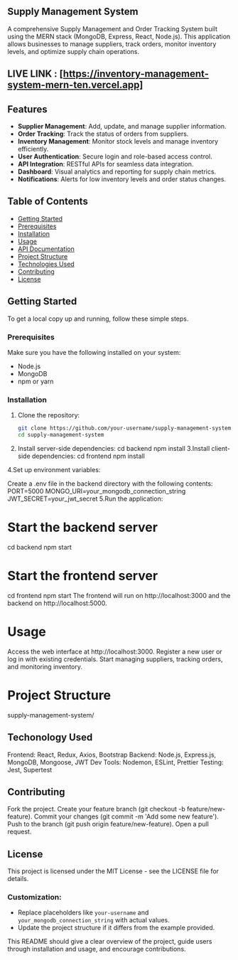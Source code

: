 ## Supply Management System

A comprehensive Supply Management and Order Tracking System built using the MERN stack (MongoDB, Express, React, Node.js). This application allows businesses to manage suppliers, track orders, monitor inventory levels, and optimize supply chain operations.

## LIVE LINK : [https://inventory-management-system-mern-ten.vercel.app]

## Features

- **Supplier Management**: Add, update, and manage supplier information.
- **Order Tracking**: Track the status of orders from suppliers.
- **Inventory Management**: Monitor stock levels and manage inventory efficiently.
- **User Authentication**: Secure login and role-based access control.
- **API Integration**: RESTful APIs for seamless data integration.
- **Dashboard**: Visual analytics and reporting for supply chain metrics.
- **Notifications**: Alerts for low inventory levels and order status changes.

## Table of Contents

- [Getting Started](#getting-started)
- [Prerequisites](#prerequisites)
- [Installation](#installation)
- [Usage](#usage)
- [API Documentation](#api-documentation)
- [Project Structure](#project-structure)
- [Technologies Used](#technologies-used)
- [Contributing](#contributing)
- [License](#license)

## Getting Started

To get a local copy up and running, follow these simple steps.

### Prerequisites

Make sure you have the following installed on your system:

- Node.js
- MongoDB
- npm or yarn

### Installation

1. Clone the repository:

   ```bash
   git clone https://github.com/your-username/supply-management-system.git
   cd supply-management-system
2. Install server-side dependencies:
  cd backend
  npm install
3.Install client-side dependencies:
   cd frontend
   npm install

4.Set up environment variables:

Create a .env file in the backend directory with the following contents:
   PORT=5000
   MONGO_URI=your_mongodb_connection_string
   JWT_SECRET=your_jwt_secret
 5.Run the application:
   # Start the backend server
   cd backend
   npm start

# Start the frontend server
   cd frontend
   npm start
The frontend will run on http://localhost:3000 and the backend on http://localhost:5000.

# Usage
Access the web interface at http://localhost:3000.
Register a new user or log in with existing credentials.
Start managing suppliers, tracking orders, and monitoring inventory.

# Project Structure
   supply-management-system/


## Techonology Used
  Frontend: React, Redux, Axios, Bootstrap
  Backend: Node.js, Express.js, MongoDB, Mongoose, JWT
  Dev Tools: Nodemon, ESLint, Prettier
  Testing: Jest, Supertest

## Contributing
  Fork the project.
  Create your feature branch (git checkout -b feature/new-feature).
  Commit your changes (git commit -m 'Add some new feature').
  Push to the branch (git push origin feature/new-feature).
  Open a pull request.

## License
  This project is licensed under the MIT License - see the LICENSE file for details.

   
### Customization:
- Replace placeholders like `your-username` and `your_mongodb_connection_string` with actual values.
- Update the project structure if it differs from the example provided.

This README should give a clear overview of the project, guide users through installation and usage, and encourage contributions.
